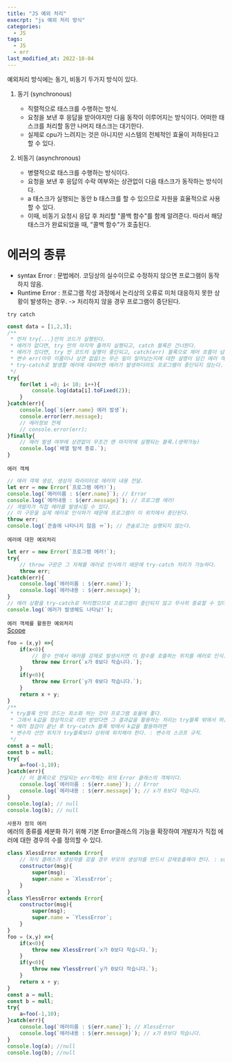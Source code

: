 ```yaml
---
title: "JS 예외 처리"
execrpt: "js 예외 처리 방식"
categories:
  - JS
tags:
  - JS
  - err
last_modified_at: 2022-10-04
---
```

예외처리 방식에는 동기, 비동기 두가지 방식이 있다.
1. 동기 (synchronous)
    - 직렬적으로 태스크를 수행하는 방식.
    - 요청을 보낸 후 응답을 받아야지만 다음 동작이 이루어지는 방식이다. 어떠한 태스크를 처리할 동안 나머지 태스크는 대기한다.
    - 실제로 cpu가 느려지는 것은 아니지만 시스템의 전체적인 효율이 저하된다고 할 수 있다.

2. 비동기 (asynchronous)
    - 병렬적으로 태스크를 수행하는 방식이다.
    - 요청을 보낸 후 응답의 수락 여부와는 상관없이 다음 태스크가 동작하는 방식이다.
    - a 태스크가 실행되는 동안 b 태스크를 할 수 있으므로 자원을 효율적으로 사용할 수 있다.
    - 이때, 비동기 요청시 응답 후 처리할 "콜백 함수"를 함께 알려준다. 따라서 해당 태스크가 완료되었을 때, "콜백 함수"가 호출된다.


# 에러의 종류
- syntax Error : 문법에러. 코딩상의 실수이므로 수정하지 않으면 프로그램이 동작하지 않음.
- Runtime Error : 프로그램 작성 과정에서 논리상의 오류로 미처 대응하지 못한 상황이 발생하는 경우. -> 처리하지 않을 경우 프로그램이 중단된다.
  
`try catch`
```js
const data = [1,2,3];
/**
 * 먼저 try{...}안의 코드가 실행된다.
 * 에러가 없다면, try 안의 마지막 줄까지 실행되고, catch 블록은 건너뛴다.
 * 에러가 있다면, try 안 코드의 실행이 중단되고, catch(err) 블록으로 제어 흐름이 넘어간다.
 * 변수 err(아무 이름이나 상관 없음)는 무슨 일이 일어났는지에 대한 설명이 담긴 에러 객체를 포함한다.
 * try-catch로 발생할 에러에 대비하면 에러가 발생하더라도 프로그램이 중단되지 않는다.
 */
try{
    for(let i =0; i< 10; i++){
        console.log(data[i].toFixed(2));
    }
}catch(err){
    console.log(`${err.name} 에러 발생`);
    console.error(err.message);
    // 에러정보 전체
    // console.error(err);
}finally{
    // 에러 발생 여부에 상관없이 무조건 맨 마지막에 실행되는 블록.(생략가능)
    console.log(`배열 탐색 종료.`);
}
```

`에러 객체`
```js
// 에러 객체 생성, 생성자 파라미터로 에러의 내용 전달.
let err = new Error(`프로그램 에러!`);
console.log(`에러이름 : ${err.name}`); // Error
console.log(`에러내용 : ${err.message}`); // 프로그램 에러!
// 개발자가 직접 에러를 발생시킬 수 있다.
// 이 구문을 실제 에러로 인식하기 때문에 프로그램이 이 위치에서 중단된다.
throw err;
console.log(`콘솔에 나타나지 않음 ㅠ`); // 콘솔로그는 실행되지 않는다.
```
  
`에러에 대한 예외처리`
```js
let err = new Error(`프로그램 에러!`);
try{
    // throw 구문은 그 자체를 에러로 인식하기 때문에 try-catch 처리가 가능하다.
    throw err;
}catch(err){
    console.log(`에러이름 : ${err.name}`);
    console.log(`에러내용 : ${err.message}`);
}
// 에러 상황을 try-catch로 처리했으므로 프로그램이 중단되지 않고 무사히 종료할 수 있다.
console.log(`에러가 발생해도 나타남!`);
```

`에러 객체를 활용한 예외처리`  
[Scope](https://poiemaweb.com/js-scope)
```js
foo = (x,y) =>{
    if(x<0){
        // 함수 안에서 에러를 강제로 발생시키면 이 함수를 호출하는 위치를 에러로 인식.
        throw new Error(`x가 0보다 작습니다.`);
    }
    if(y<0){
        throw new Error(`y가 0보다 작습니다.`);
    }
    return x + y;
}
/**
 * try블록 안의 코드는 최소화 하는 것이 프로그램 효율에 좋다.
 * 그래서 k값을 정상적으로 리턴 받았다면 그 결과값을 활용하는 처리는 try블록 밖에서 하는것이 좋다.
 * 에러 점검이 끝난 후 try-catch 블록 밖에서 k값을 활용하려면
 * 변수의 선언 위치가 try블록보다 상위에 위치해야 한다. : 변수의 스코프 규칙.
 */
const a = null;
const b = null;
try{
    a=foo(-1,10);
}catch(err){
    // 이 블록으로 전달되는 err객체는 위의 Error 클래스의 객체이다.
    console.log(`에러이름 : ${err.name}`); // Error
    console.log(`에러내용 : ${err.message}`); // x가 0보다 작습니다.
}
console.log(a); // null
console.log(b); // null
```

`사용자 정의 에러`  
에러의 종류를 세분화 하기 위해 기본 Error클래스의 기능을 확장하여 개발자가 직접 에러에 대한 경우의 수를 정의할 수 있다.  
```js
class XlessError extends Error{
    // 자식 클래스가 생성자를 갖을 경우 부모의 생성자를 반드시 강제호출해야 한다. : super(...)
    constructor(msg){
        super(msg);
        super.name = `XlessError`;
    }
}
class YlessError extends Error{
    constructor(msg){
        super(msg);
        super.name = `YlessError`;
    }
}
foo = (x,y) =>{
    if(x<0){
        throw new XlessError(`x가 0보다 작습니다.`);
    }
    if(y<0){
        throw new YlessError(`y가 0보다 작습니다.`);
    }
    return x + y;
}
const a = null;
const b = null;
try{
    a=foo(-1,10);
}catch(err){
    console.log(`에러이름 : ${err.name}`); // XlessError
    console.log(`에러내용 : ${err.message}`); // x가 0보다 작습니다.
}
console.log(a); //null
console.log(b); //null
```